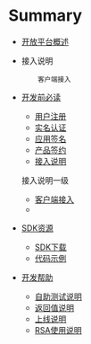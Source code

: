 # Summary

* [开放平台概述](README.md)
* 接入说明

          客户端接入

* [开发前必读](chapter1.md)

  * [用户注册](yonghuzhuce.md)
  * [实名认证](实名认证.md)
  * [应用签名](应用签名.md)
  * [产品签约](产品签约.md)
  * [接入说明](jierushuoming.md)

  接入说明一级

  * [客户端接入](客户端接入.md)
  * 

* [SDK资源](sdkziyuan_md.md)

  * [SDK下载](sdkxiazai.md)
  * [代码示例](dai_ma_shi_li.md)

* [开发帮助](开发帮助.md)

  * [自助测试说明](zi_zhu_ce_shi_shuo_ming.md)
  * [返回值说明](fan_hui_zhi_shuo_ming.md)
  * [上线说明](shang_xian_shuo_ming.md)
  * [RSA使用说明](rsashi_yong_shuo_ming.md)



